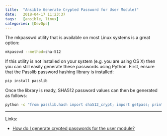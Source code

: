 ```yaml
---
title:  "Ansible Generate Crypted Password for User Module)"
date:   2018-04-17 11:23:37
tags:   [ansible, linux]
categories: [DevOps]
---
```

The mkpasswd utility that is available on most Linux systems is a great option:

```sh
mkpasswd --method=sha-512
```
If this utility is not installed on your system (e.g. you are using OS X) then you can still easily generate these passwords using Python. First, ensure that the Passlib password hashing library is installed:

```sh
pip install passlib
```
Once the library is ready, SHA512 password values can then be generated as follows:

```sh
python -c "from passlib.hash import sha512_crypt; import getpass; print(sha512_crypt.using(rounds=5000).hash(getpass.getpass()))"
```

---
Links: 
- [How do I generate crypted passwords for the user module?](http://docs.ansible.com/ansible/latest/reference_appendices/faq.html#how-do-i-generate-crypted-passwords-for-the-user-module)
